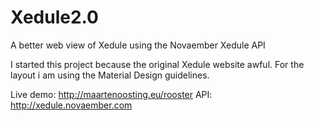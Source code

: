# Xedule2.0
A better web view of Xedule using the Novaember Xedule API

I started this project because the original Xedule website awful.
For the layout i am using the Material Design guidelines.


Live demo: http://maartenoosting.eu/rooster
API: http://xedule.novaember.com
